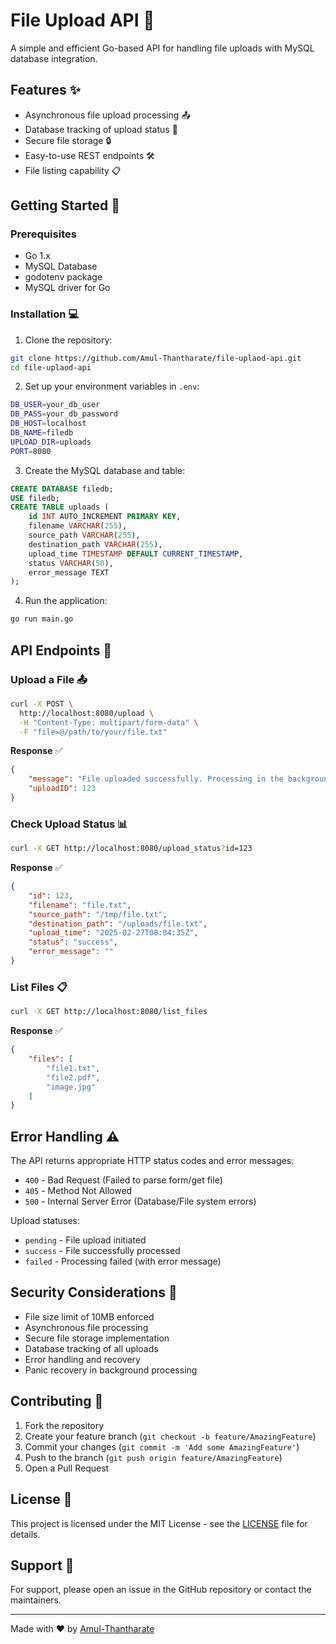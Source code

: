 # File Upload API 📁

A simple and efficient Go-based API for handling file uploads with MySQL database integration.

## Features ✨

- Asynchronous file upload processing 📤
- Database tracking of upload status 📑
- Secure file storage 🔒
- Easy-to-use REST endpoints 🛠️
- File listing capability 📋

## Getting Started 🚀

### Prerequisites

- Go 1.x
- MySQL Database
- godotenv package
- MySQL driver for Go

### Installation 💻

1. Clone the repository:
```bash
git clone https://github.com/Amul-Thantharate/file-uplaod-api.git
cd file-uplaod-api
```

2. Set up your environment variables in `.env`:
```bash
DB_USER=your_db_user
DB_PASS=your_db_password
DB_HOST=localhost
DB_NAME=filedb
UPLOAD_DIR=uploads
PORT=8080
```

3. Create the MySQL database and table:
```sql
CREATE DATABASE filedb;
USE filedb;
CREATE TABLE uploads (
    id INT AUTO_INCREMENT PRIMARY KEY,
    filename VARCHAR(255),
    source_path VARCHAR(255),
    destination_path VARCHAR(255),
    upload_time TIMESTAMP DEFAULT CURRENT_TIMESTAMP,
    status VARCHAR(50),
    error_message TEXT
);
```

4. Run the application:
```bash
go run main.go
```

## API Endpoints 🔌

### Upload a File 📤

```bash
curl -X POST \
  http://localhost:8080/upload \
  -H "Content-Type: multipart/form-data" \
  -F "file=@/path/to/your/file.txt"
```

**Response** ✅
```json
{
    "message": "File uploaded successfully. Processing in the background.",
    "uploadID": 123
}
```

### Check Upload Status 📊

```bash
curl -X GET http://localhost:8080/upload_status?id=123
```

**Response** ✅
```json
{
    "id": 123,
    "filename": "file.txt",
    "source_path": "/tmp/file.txt",
    "destination_path": "/uploads/file.txt",
    "upload_time": "2025-02-27T08:04:35Z",
    "status": "success",
    "error_message": ""
}
```

### List Files 📋

```bash
curl -X GET http://localhost:8080/list_files
```

**Response** ✅
```json
{
    "files": [
        "file1.txt",
        "file2.pdf",
        "image.jpg"
    ]
}
```

## Error Handling ⚠️

The API returns appropriate HTTP status codes and error messages:

- `400` - Bad Request (Failed to parse form/get file)
- `405` - Method Not Allowed
- `500` - Internal Server Error (Database/File system errors)

Upload statuses:
- `pending` - File upload initiated
- `success` - File successfully processed
- `failed` - Processing failed (with error message)

## Security Considerations 🔐

- File size limit of 10MB enforced
- Asynchronous file processing
- Secure file storage implementation
- Database tracking of all uploads
- Error handling and recovery
- Panic recovery in background processing

## Contributing 🤝

1. Fork the repository
2. Create your feature branch (`git checkout -b feature/AmazingFeature`)
3. Commit your changes (`git commit -m 'Add some AmazingFeature'`)
4. Push to the branch (`git push origin feature/AmazingFeature`)
5. Open a Pull Request

## License 📝

This project is licensed under the MIT License - see the [LICENSE](LICENSE) file for details.

## Support 💬

For support, please open an issue in the GitHub repository or contact the maintainers.

---
Made with ❤️ by [Amul-Thantharate](https://github.com/Amul-Thantharate)

